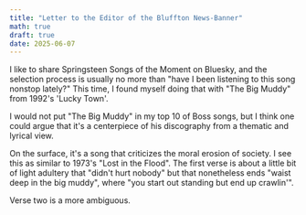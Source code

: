 ```yaml
---
title: "Letter to the Editor of the Bluffton News-Banner"
math: true
draft: true
date: 2025-06-07
---
```


I like to share Springsteen Songs of the Moment on Bluesky, and the selection process is usually no more than "have I been listening to this song nonstop lately?" This time, I found myself doing that with "The Big Muddy" from 1992's 'Lucky Town'. 

I would not put "The Big Muddy" in my top 10 of Boss songs, but I think one could argue that it's a centerpiece of his discography from a thematic and lyrical view.

On the surface, it's a song that criticizes the moral erosion of society. I see this as similar to 1973's "Lost in the Flood". The first verse is about a little bit of light adultery that "didn't hurt nobody" but that nonetheless ends "waist deep in the big muddy", where "you start out standing but end up crawlin'". 

Verse two is a more ambiguous. 